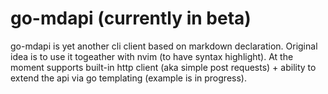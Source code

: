 # go-mdapi (currently in beta)

go-mdapi is yet another cli client based on markdown declaration. Original idea is to use it togeather with nvim (to have syntax highlight).
At the moment supports built-in http client (aka simple post requests) + ability to extend the api via go templating (example is in progress).

